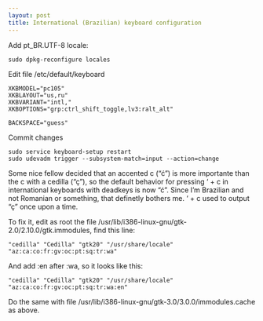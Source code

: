 ```yaml
---
layout: post
title: International (Brazilian) keyboard configuration
---
```


Add pt_BR.UTF-8 locale:

```shell
sudo dpkg-reconfigure locales
```

Edit file /etc/default/keyboard

```
XKBMODEL="pc105"
XKBLAYOUT="us,ru"
XKBVARIANT="intl,"
XKBOPTIONS="grp:ctrl_shift_toggle,lv3:ralt_alt"

BACKSPACE="guess"
```

Commit changes

```shell
sudo service keyboard-setup restart
sudo udevadm trigger --subsystem-match=input --action=change
```

Some nice fellow decided that an accented c (“ć”) is more importante than the c with a cedilla (“ç”), so the default behavior for pressing ‘ + c in international keyboards with deadkeys is now “ć”. Since I’m Brazilian and not Romanian or something, that definetly bothers me. ‘ + c used to output “ç” once upon a time.

To fix it, edit as root the file /usr/lib/i386-linux-gnu/gtk-2.0/2.10.0/gtk.immodules, find this line:

```
"cedilla" "Cedilla" "gtk20" "/usr/share/locale" "az:ca:co:fr:gv:oc:pt:sq:tr:wa"
```

And add :en after :wa, so it looks like this:

```
"cedilla" "Cedilla" "gtk20" "/usr/share/locale" "az:ca:co:fr:gv:oc:pt:sq:tr:wa:en"
```

Do the same with file /usr/lib/i386-linux-gnu/gtk-3.0/3.0.0/immodules.cache as above.
